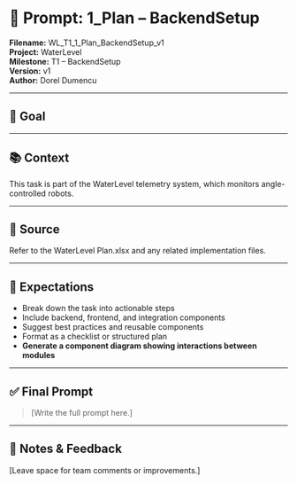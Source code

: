 # 📌 Prompt: 1_Plan – BackendSetup

**Filename:** WL_T1_1_Plan_BackendSetup_v1  
**Project:** WaterLevel  
**Milestone:** T1 – BackendSetup  
**Version:** v1  
**Author:** Dorel Dumencu

---

## 🎯 Goal



---

## 📚 Context

This task is part of the WaterLevel telemetry system, which monitors angle-controlled robots.

---

## 📂 Source

Refer to the WaterLevel Plan.xlsx and any related implementation files.

---

## 📐 Expectations
- Break down the task into actionable steps  
- Include backend, frontend, and integration components  
- Suggest best practices and reusable components  
- Format as a checklist or structured plan  
- **Generate a component diagram showing interactions between modules**
---

## ✅ Final Prompt

> [Write the full prompt here.]

---

## 🧠 Notes & Feedback

[Leave space for team comments or improvements.]
